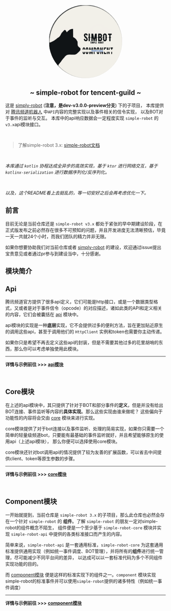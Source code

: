 # 

<div align="center">
<img src=".simbot/logo.png" alt="logo" style="width:230px; height:230px; border-radius:50%; " />
<h2>
    ~ simple-robot for tencent-guild ~ 
</h2>
</div>

这是 [simply-robot](https://github.com/ForteScarlet/simpler-robot/tree/dev-v3.0.0-preview) (**注意，是dev-v3.0.0-preview分支**) 下的子项目，
本库提供对 [腾讯频道机器人](https://bot.q.qq.com/wiki/develop/api/) 中`API`内容的完整实现以及事件相关的信令实现， 以及BOT对于事件的监听与交互。
本库中的api响应数据会一定程度实现 `simple-robot` 的`v3.x`api模块接口。

<br>

> 了解simple-robot 3.x: [simple-robot文档](https://www.yuque.com/simpler-robot/simpler-robot-doc/mudleb)

<br>


*本库通过 `kotlin` 协程达成全异步的高效实现，基于 `ktor` 进行网络交互，基于 `kotlinx-serialization` 进行数据序列化/反序列化。*


<br>

*以及，这个README看上去挺乱的，等一切安好之后会再考虑优化一下。*

## 前言

目前无论是当前仓库还是 `simple-robot v3.x` 都处于紧张的早中期建设阶段，在正式版发布之前必然存在很多不可预知的问题，并且开发进度无法清晰预估，毕竟一天一共就24个小时，而我们团队的精力并非无限。

如果你想要协助我们对当前仓库或者 [simply-robot](https://github.com/ForteScarlet/simpler-robot/tree/dev-v3.0.0-preview) 的建设，欢迎通过issue提出宝贵意见或者通过pr参与到建设当中，十分感谢。


## 模块简介

## Api
腾讯频道官方提供了很多api定义，它们可能是http接口，或是一个数据类型格式，又或者是对于事件信令（opcode）的对应描述，诸如此类的API和定义相关的内容，它们会被囊括在 [api](api) 模块中。

api模块的实现是一种**底层**实现，它不会提供过多的便利方法，旨在更加贴近原生的调用这些api，甚至于调用他们的 `HttpClient` 实例和token也需要你主动传递。

如果你只是希望不再去定义这些api的封装，但是不需要其他过多的花里胡哨的东西，那么你可以考虑单独使用此模块。

<hr>

**详情与示例前往 >>>** [**api模块**](api)

<br>

## Core模块

在上述的api模块中，其只提供了针对于BOT和部分事件的**定义**，但是并没有给出BOT连接、事件监听等内容的**具体实现**。那么这些实现由谁来做呢？
这些偏向于功能性的内容将会交由 [core](core) 模块来进行实现。

core模块提供了对于bot连接以及事件监听、处理的简易实现，如果你只需要一个简单的轻量级频道bot，只要能有最基础的事件监听就好，并且希望能够原生的使用api（上述api模块），
那么你便可以选择使用core模块。

core模块还针对bot调用api的情况提供了较为友善的扩展函数，可以省去中间提供client、token等原生参数的步骤。

<hr>

**详情与示例前往 >>>** [**core模块**](core)

<br>

## Component模块

一开始就提到，当前仓库是 `simple-robot 3.x` 的子项目，那么此仓库也必然会存在一个针对 `simple-robot` 的 **组件**。了解 `simple-robot` 的朋友一定对simple-robot的组件概念不陌生，
组件便是一个至少基于 `simple-robot-core` 模块并实现 `simple-robot-api` 中提供的各类标准接口而产生的内容。

简单来说，`simple-robot-api` 是一套通用标准，`simple-robot-core` 为这套通用标准提供通用实现（例如统一事件调度、BOT管理），并将所有的**组件**进行统一管理，尽可能减少不同平台间的差异，
以达成可以以一套标准代码为多个不同组件实现功能的目的。

而 [component模块](component) 便是这样的标准实现下的组件之一。`component` 模块实现simple-robot的标准事件并可以使用`simple-robot`提供的诸多特性（例如统一事件调度）


<hr>

**详情与示例前往 >>>** [**component模块**](component)
